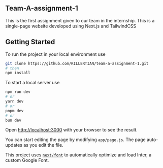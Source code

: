## Team-A-assignment-1
This is the first assignment given to our team in the internship. This is a single-page website developed using Next.js and TailwindCSS

## Getting Started

To run the project in your local environment use

```bash
git clone https://github.com/KILLERTIAN/team-a-assignment-1.git
# then
npm install
```

To start a local server use

```bash
npm run dev
# or
yarn dev
# or
pnpm dev
# or
bun dev
```

Open [http://localhost:3000](http://localhost:3000) with your browser to see the result.

You can start editing the page by modifying `app/page.js`. The page auto-updates as you edit the file.

This project uses [`next/font`](https://nextjs.org/docs/basic-features/font-optimization) to automatically optimize and load Inter, a custom Google Font.

